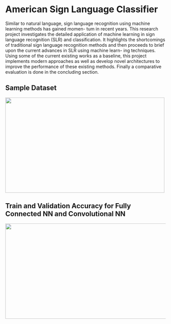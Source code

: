 # American Sign Language Classifier

Similar to natural language, sign language recognition using machine learning methods has gained momen- tum in recent years. This research project investigates the detailed application of machine learning in sign language recognition (SLR) and classification. It highlights the shortcomings of traditional sign language recognition methods and then proceeds to brief upon the current advances in SLR using machine learn- ing techniques. Using some of the current existing works as a baseline, this project implements modern approaches as well as develop novel architectures to improve the performance of these existing methods. Finally a comparative evaluation is done in the concluding section.

## Sample Dataset
<img src="https://user-images.githubusercontent.com/46754269/196007869-c1abce02-96dd-4817-898c-b6b6d131cbe6.png" width ="500" height="300"> 

## Train and Validation Accuracy for Fully Connected NN and Convolutional NN
<img src="https://user-images.githubusercontent.com/46754269/196007915-a81bee14-7f26-42a3-8931-1f7646b49839.png" width="800" height="300"> 

